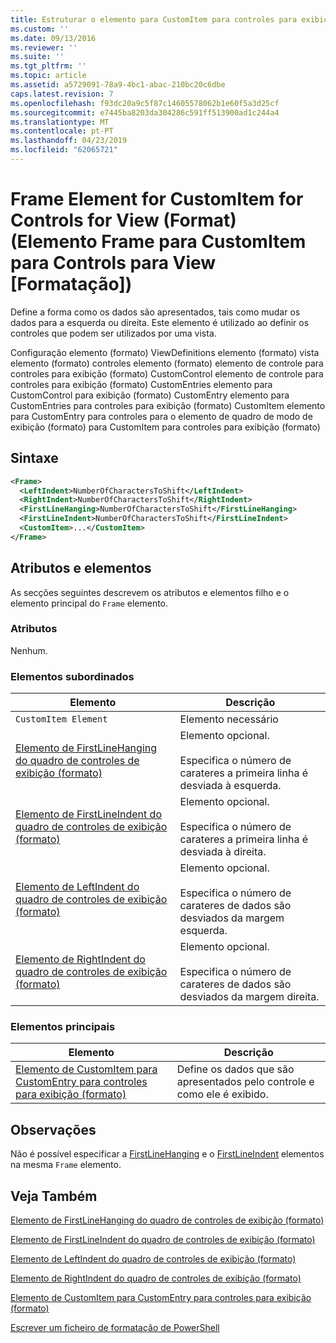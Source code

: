 ```yaml
---
title: Estruturar o elemento para CustomItem para controles para exibição (formato) | Documentos da Microsoft
ms.custom: ''
ms.date: 09/13/2016
ms.reviewer: ''
ms.suite: ''
ms.tgt_pltfrm: ''
ms.topic: article
ms.assetid: a5729091-78a9-4bc1-abac-210bc20c6dbe
caps.latest.revision: 7
ms.openlocfilehash: f93dc20a9c5f87c14605578062b1e60f5a3d25cf
ms.sourcegitcommit: e7445ba8203da304286c591ff513900ad1c244a4
ms.translationtype: MT
ms.contentlocale: pt-PT
ms.lasthandoff: 04/23/2019
ms.locfileid: "62065721"
---
```

# <a name="frame-element-for-customitem-for-controls-for-view-format"></a>Frame Element for CustomItem for Controls for View (Format) (Elemento Frame para CustomItem para Controls para View [Formatação])

Define a forma como os dados são apresentados, tais como mudar os dados para a esquerda ou direita. Este elemento é utilizado ao definir os controles que podem ser utilizados por uma vista.

Configuração elemento (formato) ViewDefinitions elemento (formato) vista elemento (formato) controles elemento (formato) elemento de controle para controles para exibição (formato) CustomControl elemento de controle para controles para exibição (formato) CustomEntries elemento para CustomControl para exibição (formato) CustomEntry elemento para CustomEntries para controles para exibição (formato) CustomItem elemento para CustomEntry para controles para o elemento de quadro de modo de exibição (formato) para CustomItem para controles para exibição (formato)

## <a name="syntax"></a>Sintaxe

```xml
<Frame>
  <LeftIndent>NumberOfCharactersToShift</LeftIndent>
  <RightIndent>NumberOfCharactersToShift</RightIndent>
  <FirstLineHanging>NumberOfCharactersToShift</FirstLineHanging>
  <FirstLineIndent>NumberOfCharactersToShift</FirstLineIndent>
  <CustomItem>...</CustomItem>
</Frame>
```

## <a name="attributes-and-elements"></a>Atributos e elementos

As secções seguintes descrevem os atributos e elementos filho e o elemento principal do `Frame` elemento.

### <a name="attributes"></a>Atributos

Nenhum.

### <a name="child-elements"></a>Elementos subordinados

|Elemento|Descrição|
|-------------|-----------------|
|`CustomItem Element`|Elemento necessário|
|[Elemento de FirstLineHanging do quadro de controles de exibição (formato)](./firstlinehanging-element-for-frame-for-controls-for-view-format.md)|Elemento opcional.<br /><br /> Especifica o número de carateres a primeira linha é desviada à esquerda.|
|[Elemento de FirstLineIndent do quadro de controles de exibição (formato)](./firstlineindent-element-for-frame-for-controls-for-view-format.md)|Elemento opcional.<br /><br /> Especifica o número de carateres a primeira linha é desviada à direita.|
|[Elemento de LeftIndent do quadro de controles de exibição (formato)](./leftindent-element-for-frame-for-controls-for-view-format.md)|Elemento opcional.<br /><br /> Especifica o número de carateres de dados são desviados da margem esquerda.|
|[Elemento de RightIndent do quadro de controles de exibição (formato)](./rightindent-element-for-frame-for-controls-for-view-format.md)|Elemento opcional.<br /><br /> Especifica o número de carateres de dados são desviados da margem direita.|

### <a name="parent-elements"></a>Elementos principais

|Elemento|Descrição|
|-------------|-----------------|
|[Elemento de CustomItem para CustomEntry para controles para exibição (formato)](./customitem-element-for-customentry-for-controls-for-view-format.md)|Define os dados que são apresentados pelo controle e como ele é exibido.|

## <a name="remarks"></a>Observações

Não é possível especificar a [FirstLineHanging](./firstlinehanging-element-for-frame-for-controls-for-view-format.md) e o [FirstLineIndent](./firstlineindent-element-for-frame-for-controls-for-view-format.md) elementos na mesma `Frame` elemento.

## <a name="see-also"></a>Veja Também

[Elemento de FirstLineHanging do quadro de controles de exibição (formato)](./firstlinehanging-element-for-frame-for-controls-for-view-format.md)

[Elemento de FirstLineIndent do quadro de controles de exibição (formato)](./firstlineindent-element-for-frame-for-controls-for-view-format.md)

[Elemento de LeftIndent do quadro de controles de exibição (formato)](./leftindent-element-for-frame-for-controls-for-view-format.md)

[Elemento de RightIndent do quadro de controles de exibição (formato)](./rightindent-element-for-frame-for-controls-for-view-format.md)

[Elemento de CustomItem para CustomEntry para controles para exibição (formato)](./customitem-element-for-customentry-for-controls-for-view-format.md)

[Escrever um ficheiro de formatação de PowerShell](./writing-a-powershell-formatting-file.md)
